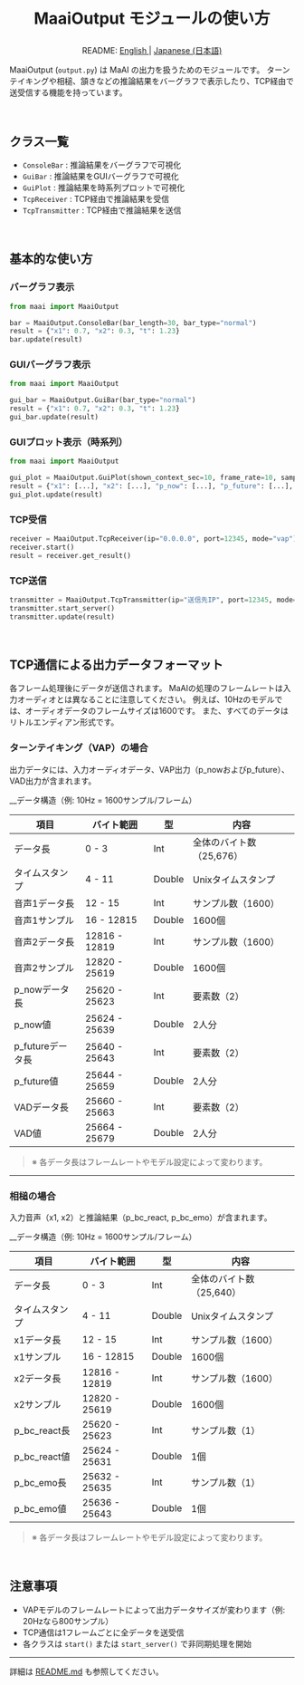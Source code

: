 <h1>
<p align="center">
<b>MaaiOutput</b> モジュールの使い方
</p>
</h1>
<p align="center">
README: <a href="output.md">English </a> | <a href="output_JP.md">Japanese (日本語) </a>
</p>

MaaiOutput (`output.py`) は MaAI の出力を扱うためのモジュールです。
ターンテイキングや相槌、頷きなどの推論結果をバーグラフで表示したり、TCP経由で送受信する機能を持っています。

</br>

## クラス一覧

- `ConsoleBar` : 推論結果をバーグラフで可視化
- `GuiBar` : 推論結果をGUIバーグラフで可視化
- `GuiPlot` : 推論結果を時系列プロットで可視化
- `TcpReceiver` : TCP経由で推論結果を受信
- `TcpTransmitter` : TCP経由で推論結果を送信

</br>

## 基本的な使い方

### バーグラフ表示
```python
from maai import MaaiOutput

bar = MaaiOutput.ConsoleBar(bar_length=30, bar_type="normal")
result = {"x1": 0.7, "x2": 0.3, "t": 1.23}
bar.update(result)
```

### GUIバーグラフ表示
```python
from maai import MaaiOutput

gui_bar = MaaiOutput.GuiBar(bar_type="normal")
result = {"x1": 0.7, "x2": 0.3, "t": 1.23}
gui_bar.update(result)
```

### GUIプロット表示（時系列）
```python
from maai import MaaiOutput

gui_plot = MaaiOutput.GuiPlot(shown_context_sec=10, frame_rate=10, sample_rate=16000)
result = {"x1": [...], "x2": [...], "p_now": [...], "p_future": [...], "vad": [...], "t": 1.23}
gui_plot.update(result)
```

### TCP受信
```python
receiver = MaaiOutput.TcpReceiver(ip="0.0.0.0", port=12345, mode="vap")
receiver.start()
result = receiver.get_result()
```

### TCP送信
```python
transmitter = MaaiOutput.TcpTransmitter(ip="送信先IP", port=12345, mode="vap")
transmitter.start_server()
transmitter.update(result)
```

</br>

## TCP通信による出力データフォーマット

各フレーム処理後にデータが送信されます。
MaAIの処理のフレームレートは入力オーディオとは異なることに注意してください。
例えば、10Hzのモデルでは、オーディオデータのフレームサイズは1600です。
また、すべてのデータはリトルエンディアン形式です。

### ターンテイキング（VAP）の場合

出力データには、入力オーディオデータ、VAP出力（p_nowおよびp_future）、VAD出力が含まれます。

__データ構造（例: 10Hz = 1600サンプル/フレーム）

| 項目              | バイト範囲      | 型     | 内容                       |
|-------------------|----------------|--------|----------------------------|
| データ長          | 0 - 3          | Int    | 全体のバイト数（25,676）   |
| タイムスタンプ    | 4 - 11         | Double | Unixタイムスタンプ         |
| 音声1データ長     | 12 - 15        | Int    | サンプル数（1600）         |
| 音声1サンプル     | 16 - 12815     | Double | 1600個                     |
| 音声2データ長     | 12816 - 12819  | Int    | サンプル数（1600）         |
| 音声2サンプル     | 12820 - 25619  | Double | 1600個                     |
| p_nowデータ長     | 25620 - 25623  | Int    | 要素数（2）                |
| p_now値           | 25624 - 25639  | Double | 2人分                      |
| p_futureデータ長  | 25640 - 25643  | Int    | 要素数（2）                |
| p_future値        | 25644 - 25659  | Double | 2人分                      |
| VADデータ長       | 25660 - 25663  | Int    | 要素数（2）                |
| VAD値             | 25664 - 25679  | Double | 2人分                      |

> ※ 各データ長はフレームレートやモデル設定によって変わります。

---

### 相槌の場合

入力音声（x1, x2）と推論結果（p_bc_react, p_bc_emo）が含まれます。  

__データ構造（例: 10Hz = 1600サンプル/フレーム）

| 項目              | バイト範囲      | 型     | 内容                       |
|-------------------|----------------|--------|----------------------------|
| データ長          | 0 - 3          | Int    | 全体のバイト数（25,640）   |
| タイムスタンプ    | 4 - 11         | Double | Unixタイムスタンプ         |
| x1データ長        | 12 - 15        | Int    | サンプル数（1600）         |
| x1サンプル        | 16 - 12815     | Double | 1600個                     |
| x2データ長        | 12816 - 12819  | Int    | サンプル数（1600）         |
| x2サンプル        | 12820 - 25619  | Double | 1600個                     |
| p_bc_react長      | 25620 - 25623  | Int    | サンプル数（1）            |
| p_bc_react値      | 25624 - 25631  | Double | 1個                        |
| p_bc_emo長        | 25632 - 25635  | Int    | サンプル数（1）            |
| p_bc_emo値        | 25636 - 25643  | Double | 1個                        |

> ※ 各データ長はフレームレートやモデル設定によって変わります。

</br>

## 注意事項

- VAPモデルのフレームレートによって出力データサイズが変わります（例: 20Hzなら800サンプル）
- TCP通信は1フレームごとに全データを送受信
- 各クラスは `start()` または `start_server()` で非同期処理を開始

---

詳細は [README.md](../README_JP.md) も参照してください。
